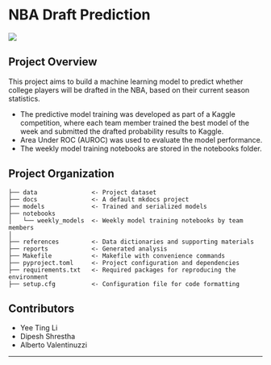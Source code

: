 # NBA Draft Prediction

<a target="_blank" href="https://cookiecutter-data-science.drivendata.org/">
    <img src="https://img.shields.io/badge/CCDS-Project%20template-328F97?logo=cookiecutter" />
</a>

## Project Overview
This project aims to build a machine learning model to predict whether college players will be drafted in the NBA, based on their current season statistics. 

- The predictive model training was developed as part of a Kaggle competition, where each team member trained the best model of the week and submitted the drafted probability results to Kaggle. 
- Area Under ROC (AUROC) was used to evaluate the model performance. 
- The weekly model training notebooks are stored in the notebooks folder. 

## Project Organization

```
├── data               <- Project dataset
├── docs               <- A default mkdocs project
├── models             <- Trained and serialized models
├── notebooks
│   └── weekly_models  <- Weekly model training notebooks by team members       
│
├── references         <- Data dictionaries and supporting materials
├── reports            <- Generated analysis
├── Makefile           <- Makefile with convenience commands 
├── pyproject.toml     <- Project configuration and dependencies
├── requirements.txt   <- Required packages for reproducing the environment
├── setup.cfg          <- Configuration file for code formatting

```

## Contributors
- Yee Ting Li
- Dipesh Shrestha
- Alberto Valentinuzzi

--------

